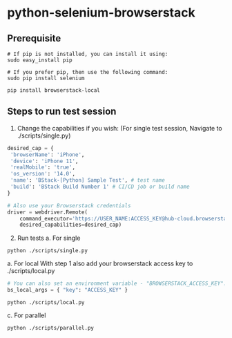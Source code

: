 # python-selenium-browserstack

## Prerequisite
```
# If pip is not installed, you can install it using:
sudo easy_install pip

# If you prefer pip, then use the following command:
sudo pip install selenium

pip install browserstack-local
```

## Steps to run test session

1. Change the capabilities if you wish:
(For single test session, Navigate to ./scripts/single.py)
```python
desired_cap = {
 'browserName': 'iPhone',
 'device': 'iPhone 11',
 'realMobile': 'true',
 'os_version': '14.0',
 'name': 'BStack-[Python] Sample Test', # test name
 'build': 'BStack Build Number 1' # CI/CD job or build name
}

# Also use your Browserstack credentials
driver = webdriver.Remote(
    command_executor='https://USER_NAME:ACCESS_KEY@hub-cloud.browserstack.com/wd/hub',
    desired_capabilities=desired_cap)
```

2. Run tests
  a. For single
  ```
  python ./scripts/single.py
  ```
  a. For local
  With step 1 also add your browserstack access key to ./scripts/local.py
  ```python
  # You can also set an environment variable - "BROWSERSTACK_ACCESS_KEY".
  bs_local_args = { "key": "ACCESS_KEY" }
  ```
  ```
  python ./scripts/local.py
  ```
  c. For parallel
  ```
  python ./scripts/parallel.py
  ```
